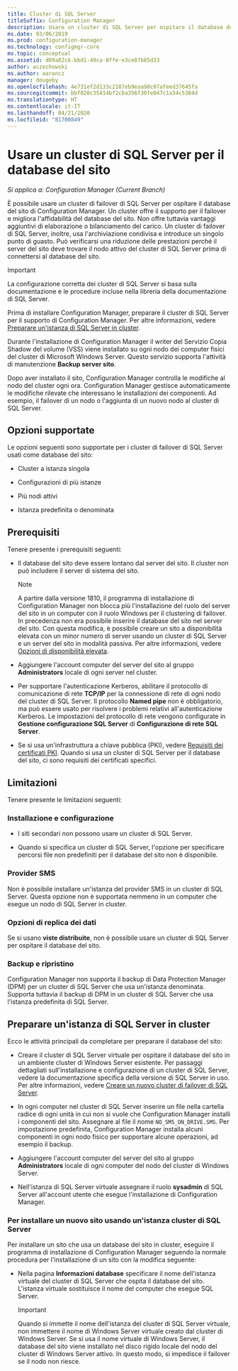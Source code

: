 ```yaml
---
title: Cluster di SQL Server
titleSuffix: Configuration Manager
description: Usare un cluster di SQL Server per ospitare il database del sito di Configuration Manager
ms.date: 03/06/2019
ms.prod: configuration-manager
ms.technology: configmgr-core
ms.topic: conceptual
ms.assetid: d09a82c6-bbd1-49ca-8ffe-e3ce87b85d33
author: aczechowski
ms.author: aaroncz
manager: dougeby
ms.openlocfilehash: 4e731ef2d133c2187eb9eaa98c07afeed37645fa
ms.sourcegitcommit: bbf820c35414bf2cba356f30fe047c1a34c5384d
ms.translationtype: HT
ms.contentlocale: it-IT
ms.lasthandoff: 04/21/2020
ms.locfileid: "81700849"
---
```

# <a name="use-a-sql-server-cluster-for-the-site-database"></a>Usare un cluster di SQL Server per il database del sito

*Si applica a: Configuration Manager (Current Branch)*

È possibile usare un cluster di failover di SQL Server per ospitare il database del sito di Configuration Manager. Un cluster offre il supporto per il failover e migliora l'affidabilità del database del sito. Non offre tuttavia vantaggi aggiuntivi di elaborazione o bilanciamento del carico. Un cluster di failover di SQL Server, inoltre, usa l'archiviazione condivisa e introduce un singolo punto di guasto. Può verificarsi una riduzione delle prestazioni perché il server del sito deve trovare il nodo attivo del cluster di SQL Server prima di connettersi al database del sito.  

> [!IMPORTANT]  
> La configurazione corretta dei cluster di SQL Server si basa sulla documentazione e le procedure incluse nella libreria della documentazione di SQL Server.  


Prima di installare Configuration Manager, preparare il cluster di SQL Server per il supporto di Configuration Manager. Per altre informazioni, vedere [Preparare un'istanza di SQL Server in cluster](#bkmk_prepare).

Durante l'installazione di Configuration Manager il writer del Servizio Copia Shadow del volume (VSS) viene installato su ogni nodo dei computer fisici del cluster di Microsoft Windows Server. Questo servizio supporta l'attività di manutenzione **Backup server sito**.  

Dopo aver installato il sito, Configuration Manager controlla le modifiche al nodo del cluster ogni ora. Configuration Manager gestisce automaticamente le modifiche rilevate che interessano le installazioni dei componenti. Ad esempio, il failover di un nodo o l'aggiunta di un nuovo nodo al cluster di SQL Server.  



## <a name="supported-options"></a>Opzioni supportate

Le opzioni seguenti sono supportate per i cluster di failover di SQL Server usati come database del sito:

- Cluster a istanza singola  

- Configurazioni di più istanze  

- Più nodi attivi  

- Istanza predefinita o denominata  



## <a name="prerequisites"></a>Prerequisiti

Tenere presente i prerequisiti seguenti:  

- Il database del sito deve essere lontano dal server del sito. Il cluster non può includere il server di sistema del sito.  

    > [!Note]  
    > A partire dalla versione 1810, il programma di installazione di Configuration Manager non blocca più l'installazione del ruolo del server del sito in un computer con il ruolo Windows per il clustering di failover. In precedenza non era possibile inserire il database del sito nel server del sito. Con questa modifica, è possibile creare un sito a disponibilità elevata con un minor numero di server usando un cluster di SQL Server e un server del sito in modalità passiva. Per altre informazioni, vedere [Opzioni di disponibilità elevata](high-availability-options.md). <!--3607761, fka 1359132-->  

- Aggiungere l'account computer del server del sito al gruppo **Administrators** locale di ogni server nel cluster.  

- Per supportare l'autenticazione Kerberos, abilitare il protocollo di comunicazione di rete **TCP/IP** per la connessione di rete di ogni nodo del cluster di SQL Server. Il protocollo **Named pipe** non è obbligatorio, ma può essere usato per risolvere i problemi relativi all'autenticazione Kerberos. Le impostazioni del protocollo di rete vengono configurate in **Gestione configurazione SQL Server** di **Configurazione di rete SQL Server**.  

- Se si usa un'infrastruttura a chiave pubblica (PKI), vedere [Requisiti dei certificati PKI](../../../plan-design/network/pki-certificate-requirements.md). Quando si usa un cluster di SQL Server per il database del sito, ci sono requisiti dei certificati specifici.  



## <a name="limitations"></a>Limitazioni

Tenere presente le limitazioni seguenti:  


### <a name="installation-and-configuration"></a>Installazione e configurazione

- I siti secondari non possono usare un cluster di SQL Server.  

- Quando si specifica un cluster di SQL Server, l'opzione per specificare percorsi file non predefiniti per il database del sito non è disponibile.  


### <a name="sms-provider"></a>Provider SMS

Non è possibile installare un'istanza del provider SMS in un cluster di SQL Server. Questa opzione non è supportata nemmeno in un computer che esegue un nodo di SQL Server in cluster.  


### <a name="data-replication-options"></a>Opzioni di replica dei dati

Se si usano **viste distribuite**, non è possibile usare un cluster di SQL Server per ospitare il database del sito.  


### <a name="backup-and-recovery"></a>Backup e ripristino

Configuration Manager non supporta il backup di Data Protection Manager (DPM) per un cluster di SQL Server che usa un'istanza denominata. Supporta tuttavia il backup di DPM in un cluster di SQL Server che usa l'istanza predefinita di SQL Server.  



## <a name="prepare-a-clustered-sql-server-instance"></a><a name="bkmk_prepare"></a> Preparare un'istanza di SQL Server in cluster  

Ecco le attività principali da completare per preparare il database del sito:

- Creare il cluster di SQL Server virtuale per ospitare il database del sito in un ambiente cluster di Windows Server esistente. Per passaggi dettagliati sull'installazione e configurazione di un cluster di SQL Server, vedere la documentazione specifica della versione di SQL Server in uso. Per altre informazioni, vedere [Creare un nuovo cluster di failover di SQL Server](https://docs.microsoft.com/sql/sql-server/failover-clusters/install/create-a-new-sql-server-failover-cluster-setup?view=sql-server-2017).  

- In ogni computer nel cluster di SQL Server inserire un file nella cartella radice di ogni unità in cui non si vuole che Configuration Manager installi i componenti del sito. Assegnare al file il nome `NO_SMS_ON_DRIVE.SMS`. Per impostazione predefinita, Configuration Manager installa alcuni componenti in ogni nodo fisico per supportare alcune operazioni, ad esempio il backup.  

- Aggiungere l'account computer del server del sito al gruppo **Administrators** locale di ogni computer del nodo del cluster di Windows Server.  

- Nell'istanza di SQL Server virtuale assegnare il ruolo **sysadmin** di SQL Server all'account utente che esegue l'installazione di Configuration Manager.  


### <a name="to-install-a-new-site-using-a-clustered-sql-server"></a>Per installare un nuovo sito usando un'istanza cluster di SQL Server  

Per installare un sito che usa un database del sito in cluster, eseguire il programma di installazione di Configuration Manager seguendo la normale procedura per l'installazione di un sito con la modifica seguente:  

- Nella pagina **Informazioni database** specificare il nome dell'istanza virtuale del cluster di SQL Server che ospita il database del sito. L'istanza virtuale sostituisce il nome del computer che esegue SQL Server.  

    > [!IMPORTANT]  
    > Quando si immette il nome dell'istanza del cluster di SQL Server virtuale, non immettere il nome di Windows Server virtuale creato dal cluster di Windows Server. Se si usa il nome virtuale di Windows Server, il database del sito viene installato nel disco rigido locale del nodo del cluster di Windows Server attivo. In questo modo, si impedisce il failover se il nodo non riesce.  
